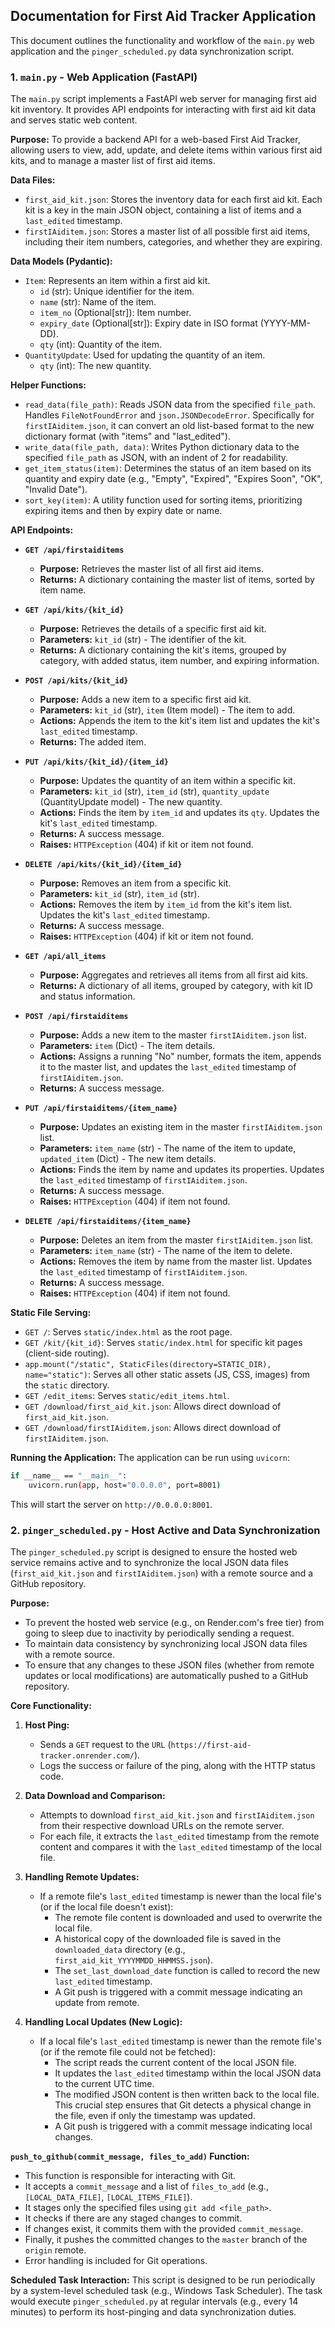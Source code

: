 ## Documentation for First Aid Tracker Application

This document outlines the functionality and workflow of the `main.py` web application and the `pinger_scheduled.py` data synchronization script.

### 1. `main.py` - Web Application (FastAPI)

The `main.py` script implements a FastAPI web server for managing first aid kit inventory. It provides API endpoints for interacting with first aid kit data and serves static web content.

**Purpose:**
To provide a backend API for a web-based First Aid Tracker, allowing users to view, add, update, and delete items within various first aid kits, and to manage a master list of first aid items.

**Data Files:**
*   `first_aid_kit.json`: Stores the inventory data for each first aid kit. Each kit is a key in the main JSON object, containing a list of items and a `last_edited` timestamp.
*   `firstIAiditem.json`: Stores a master list of all possible first aid items, including their item numbers, categories, and whether they are expiring.

**Data Models (Pydantic):**
*   `Item`: Represents an item within a first aid kit.
    *   `id` (str): Unique identifier for the item.
    *   `name` (str): Name of the item.
    *   `item_no` (Optional[str]): Item number.
    *   `expiry_date` (Optional[str]): Expiry date in ISO format (YYYY-MM-DD).
    *   `qty` (int): Quantity of the item.
*   `QuantityUpdate`: Used for updating the quantity of an item.
    *   `qty` (int): The new quantity.

**Helper Functions:**
*   `read_data(file_path)`: Reads JSON data from the specified `file_path`. Handles `FileNotFoundError` and `json.JSONDecodeError`. Specifically for `firstIAiditem.json`, it can convert an old list-based format to the new dictionary format (with "items" and "last_edited").
*   `write_data(file_path, data)`: Writes Python dictionary data to the specified `file_path` as JSON, with an indent of 2 for readability.
*   `get_item_status(item)`: Determines the status of an item based on its quantity and expiry date (e.g., "Empty", "Expired", "Expires Soon", "OK", "Invalid Date").
*   `sort_key(item)`: A utility function used for sorting items, prioritizing expiring items and then by expiry date or name.

**API Endpoints:**

*   **`GET /api/firstaiditems`**
    *   **Purpose:** Retrieves the master list of all first aid items.
    *   **Returns:** A dictionary containing the master list of items, sorted by item name.

*   **`GET /api/kits/{kit_id}`**
    *   **Purpose:** Retrieves the details of a specific first aid kit.
    *   **Parameters:** `kit_id` (str) - The identifier of the kit.
    *   **Returns:** A dictionary containing the kit's items, grouped by category, with added status, item number, and expiring information.

*   **`POST /api/kits/{kit_id}`**
    *   **Purpose:** Adds a new item to a specific first aid kit.
    *   **Parameters:** `kit_id` (str), `item` (Item model) - The item to add.
    *   **Actions:** Appends the item to the kit's item list and updates the kit's `last_edited` timestamp.
    *   **Returns:** The added item.

*   **`PUT /api/kits/{kit_id}/{item_id}`**
    *   **Purpose:** Updates the quantity of an item within a specific kit.
    *   **Parameters:** `kit_id` (str), `item_id` (str), `quantity_update` (QuantityUpdate model) - The new quantity.
    *   **Actions:** Finds the item by `item_id` and updates its `qty`. Updates the kit's `last_edited` timestamp.
    *   **Returns:** A success message.
    *   **Raises:** `HTTPException` (404) if kit or item not found.

*   **`DELETE /api/kits/{kit_id}/{item_id}`**
    *   **Purpose:** Removes an item from a specific kit.
    *   **Parameters:** `kit_id` (str), `item_id` (str).
    *   **Actions:** Removes the item by `item_id` from the kit's item list. Updates the kit's `last_edited` timestamp.
    *   **Returns:** A success message.
    *   **Raises:** `HTTPException` (404) if kit or item not found.

*   **`GET /api/all_items`**
    *   **Purpose:** Aggregates and retrieves all items from all first aid kits.
    *   **Returns:** A dictionary of all items, grouped by category, with kit ID and status information.

*   **`POST /api/firstaiditems`**
    *   **Purpose:** Adds a new item to the master `firstIAiditem.json` list.
    *   **Parameters:** `item` (Dict) - The item details.
    *   **Actions:** Assigns a running "No" number, formats the item, appends it to the master list, and updates the `last_edited` timestamp of `firstIAiditem.json`.
    *   **Returns:** A success message.

*   **`PUT /api/firstaiditems/{item_name}`**
    *   **Purpose:** Updates an existing item in the master `firstIAiditem.json` list.
    *   **Parameters:** `item_name` (str) - The name of the item to update, `updated_item` (Dict) - The new item details.
    *   **Actions:** Finds the item by name and updates its properties. Updates the `last_edited` timestamp of `firstIAiditem.json`.
    *   **Returns:** A success message.
    *   **Raises:** `HTTPException` (404) if item not found.

*   **`DELETE /api/firstaiditems/{item_name}`**
    *   **Purpose:** Deletes an item from the master `firstIAiditem.json` list.
    *   **Parameters:** `item_name` (str) - The name of the item to delete.
    *   **Actions:** Removes the item by name from the master list. Updates the `last_edited` timestamp of `firstIAiditem.json`.
    *   **Returns:** A success message.
    *   **Raises:** `HTTPException` (404) if item not found.

**Static File Serving:**
*   `GET /`: Serves `static/index.html` as the root page.
*   `GET /kit/{kit_id}`: Serves `static/index.html` for specific kit pages (client-side routing).
*   `app.mount("/static", StaticFiles(directory=STATIC_DIR), name="static")`: Serves all other static assets (JS, CSS, images) from the `static` directory.
*   `GET /edit_items`: Serves `static/edit_items.html`.
*   `GET /download/first_aid_kit.json`: Allows direct download of `first_aid_kit.json`.
*   `GET /download/firstIAiditem.json`: Allows direct download of `firstIAiditem.json`.

**Running the Application:**
The application can be run using `uvicorn`:
```bash
if __name__ == "__main__":
    uvicorn.run(app, host="0.0.0.0", port=8001)
```
This will start the server on `http://0.0.0.0:8001`.

### 2. `pinger_scheduled.py` - Host Active and Data Synchronization

The `pinger_scheduled.py` script is designed to ensure the hosted web service remains active and to synchronize the local JSON data files (`first_aid_kit.json` and `firstIAiditem.json`) with a remote source and a GitHub repository.

**Purpose:**
*   To prevent the hosted web service (e.g., on Render.com's free tier) from going to sleep due to inactivity by periodically sending a request.
*   To maintain data consistency by synchronizing local JSON data files with a remote source.
*   To ensure that any changes to these JSON files (whether from remote updates or local modifications) are automatically pushed to a GitHub repository.

**Core Functionality:**

1.  **Host Ping:**
    *   Sends a `GET` request to the `URL` (`https://first-aid-tracker.onrender.com/`).
    *   Logs the success or failure of the ping, along with the HTTP status code.

2.  **Data Download and Comparison:**
    *   Attempts to download `first_aid_kit.json` and `firstIAiditem.json` from their respective download URLs on the remote server.
    *   For each file, it extracts the `last_edited` timestamp from the remote content and compares it with the `last_edited` timestamp of the local file.

3.  **Handling Remote Updates:**
    *   If a remote file's `last_edited` timestamp is newer than the local file's (or if the local file doesn't exist):
        *   The remote file content is downloaded and used to overwrite the local file.
        *   A historical copy of the downloaded file is saved in the `downloaded_data` directory (e.g., `first_aid_kit_YYYYMMDD_HHMMSS.json`).
        *   The `set_last_download_date` function is called to record the new `last_edited` timestamp.
        *   A Git push is triggered with a commit message indicating an update from remote.

4.  **Handling Local Updates (New Logic):**
    *   If a local file's `last_edited` timestamp is newer than the remote file's (or if the remote file could not be fetched):
        *   The script reads the current content of the local JSON file.
        *   It updates the `last_edited` timestamp within the local JSON data to the current UTC time.
        *   The modified JSON content is then written back to the local file. This crucial step ensures that Git detects a physical change in the file, even if only the timestamp was updated.
        *   A Git push is triggered with a commit message indicating local changes.

**`push_to_github(commit_message, files_to_add)` Function:**
*   This function is responsible for interacting with Git.
*   It accepts a `commit_message` and a list of `files_to_add` (e.g., `[LOCAL_DATA_FILE]`, `[LOCAL_ITEMS_FILE]`).
*   It stages only the specified files using `git add <file_path>`.
*   It checks if there are any staged changes to commit.
*   If changes exist, it commits them with the provided `commit_message`.
*   Finally, it pushes the committed changes to the `master` branch of the `origin` remote.
*   Error handling is included for Git operations.

**Scheduled Task Interaction:**
This script is designed to be run periodically by a system-level scheduled task (e.g., Windows Task Scheduler). The task would execute `pinger_scheduled.py` at regular intervals (e.g., every 14 minutes) to perform its host-pinging and data synchronization duties.
